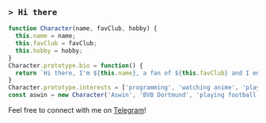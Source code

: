 ### <samp>&gt; Hi there 

```javascript
function Character(name, favClub, hobby) {
  this.name = name;
  this.favClub = favClub;
  this.hobby = hobby;
}
Character.prototype.bio = function() {
  return `Hi there, I'm ${this.name}, a fan of ${this.favClub} and I enjoy ${this.hobby}!`;
}
Character.prototype.interests = ['programming', 'watching anime', 'playing football', 'hanging out with friends'];
const aswin = new Character('Aswin', 'BVB Dortmund', 'playing football');
```
Feel free to connect with me on [Telegram](https://t.me/makewasocket)!
